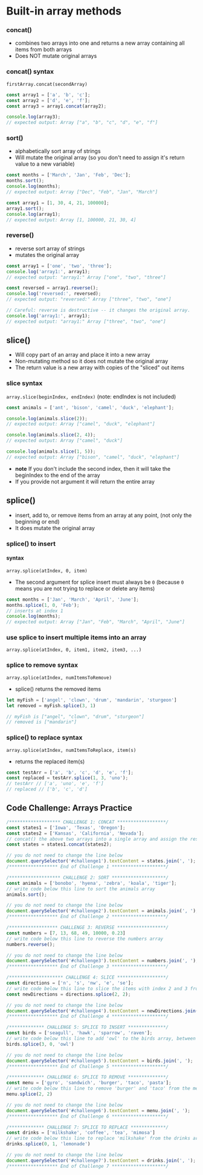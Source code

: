 # Built-in array methods
### concat()
* combines two arrays into one and returns a new array containing all items from both arrays
* Does NOT mutate original arrays

### concat() syntax
`firstArray.concat(secondArray)`

```javascript
const array1 = ['a', 'b', 'c'];
const array2 = ['d', 'e', 'f'];
const array3 = array1.concat(array2);

console.log(array3);
// expected output: Array ["a", "b", "c", "d", "e", "f"]
```

### sort()
* alphabetically sort array of strings
* Will mutate the original array (so you don't need to assign it's return value to a new variable)

```javascript
const months = ['March', 'Jan', 'Feb', 'Dec'];
months.sort();
console.log(months);
// expected output: Array ["Dec", "Feb", "Jan", "March"]

const array1 = [1, 30, 4, 21, 100000];
array1.sort();
console.log(array1);
// expected output: Array [1, 100000, 21, 30, 4]
```

### reverse()
* reverse sort array of strings
* mutates the original array

```javascript
const array1 = ['one', 'two', 'three'];
console.log('array1:', array1);
// expected output: "array1:" Array ["one", "two", "three"]

const reversed = array1.reverse();
console.log('reversed:', reversed);
// expected output: "reversed:" Array ["three", "two", "one"]

// Careful: reverse is destructive -- it changes the original array.
console.log('array1:', array1);
// expected output: "array1:" Array ["three", "two", "one"]
```

## slice()
* Will copy part of an array and place it into a new array
* Non-mutating method so it does not mutate the original array
* The return value is a new array with copies of the "sliced" out items

### slice syntax
`array.slice(beginIndex, endIndex)` (note: endIndex is not included)

```javascript
const animals = ['ant', 'bison', 'camel', 'duck', 'elephant'];

console.log(animals.slice(2));
// expected output: Array ["camel", "duck", "elephant"]

console.log(animals.slice(2, 4));
// expected output: Array ["camel", "duck"]

console.log(animals.slice(1, 5));
// expected output: Array ["bison", "camel", "duck", "elephant"]
```

* **note** If you don't include the second index, then it will take the beginIndex to the end of the array
* If you provide not argument it will return the entire array

## splice()
* insert, add to, or remove  items from an array at any point, (not only the beginning or end)
* It does mutate the original array

### splice() to insert
#### syntax
`array.splice(atIndex, 0, item)`

* The second argument for splice insert must always be `0` (because `0` means you are not trying to replace or delete any items)

```javascript
const months = ['Jan', 'March', 'April', 'June'];
months.splice(1, 0, 'Feb');
// inserts at index 1
console.log(months);
// expected output: Array ["Jan", "Feb", "March", "April", "June"]
```

### use splice to insert multiple items into an array
`array.splice(atIndex, 0, item1, item2, item3, ...)`

### splice to remove syntax
`array.splice(atIndex, numItemsToRemove)`

* splice() returns the removed items

```javascript
let myFish = ['angel', 'clown', 'drum', 'mandarin', 'sturgeon']
let removed = myFish.splice(3, 1)

// myFish is ["angel", "clown", "drum", "sturgeon"]
// removed is ["mandarin"]
```

### splice() to replace syntax
`array.splice(atIndex, numItemsToReplace, item(s)`

* returns the replaced item(s)

```javascript
const testArr = ['a', 'b', 'c', 'd', 'e', 'f'];
const replaced = testArr.splice(1, 3, 'uno');
// testArr // ['a', 'uno', 'e', 'f']
// replaced // ['b', 'c', 'd']
```

## Code Challenge: Arrays Practice
```javascript
/******************* CHALLENGE 1: CONCAT ******************/
const states1 = ['Iowa', 'Texas', 'Oregon']; 
const states2 = ['Kansas', 'California', 'Nevada'];
// concat() the above two arrays into a single array and assign the result to the states array below (delete the empty array currently there)
const states = states1.concat(states2);

// you do not need to change the line below
document.querySelector('#challenge1').textContent = states.join(', ');
/****************** End of Challenge 1 ********************/

/******************* CHALLENGE 2: SORT ********************/
const animals = ['bonobo', 'hyena', 'zebra', 'koala', 'tiger'];
// write code below this line to sort the animals array
animals.sort();

// you do not need to change the line below
document.querySelector('#challenge2').textContent = animals.join(', ');
/****************** End of Challenge 2 ********************/

/****************** CHALLENGE 3: REVERSE ******************/
const numbers = [7, 13, 68, 49, 10000, 0.23]
// write code below this line to reverse the numbers array
numbers.reverse();

// you do not need to change the line below
document.querySelector('#challenge3').textContent = numbers.join(', ');
/****************** End of Challenge 3 ********************/

/******************** CHALLENGE 4: SLICE ******************/
const directions = ['n', 's', 'nw', 'e', 'se'];
// write code below this line to slice the items with index 2 and 3 from the directions array, and assign the resulting array to the variable newDirections (delete the empty array currently there)
const newDirections = directions.splice(2, 2);

// you do not need to change the line below
document.querySelector('#challenge4').textContent = newDirections.join(', ');
/****************** End of Challenge 4 ********************/

/************* CHALLENGE 5: SPLICE TO INSERT **************/
const birds = ['seagull', 'hawk', 'sparrow', 'raven'];
// write code below this line to add 'owl' to the birds array, between 'sparrow' and 'raven', using splice
birds.splice(3, 0, 'owl')

// you do not need to change the line below
document.querySelector('#challenge5').textContent = birds.join(', ');
/****************** End of Challenge 5 ********************/

/************* CHALLENGE 6: SPLICE TO REMOVE **************/
const menu = ['gyro', 'sandwich', 'burger', 'taco', 'pasta'];
// write code below this line to remove 'burger' and 'taco' from the menu array, using splice once
menu.splice(2, 2)

// you do not need to change the line below
document.querySelector('#challenge6').textContent = menu.join(', ');
/****************** End of Challenge 6 ********************/

/************* CHALLENGE 7: SPLICE TO REPLACE *************/
const drinks = ['milkshake', 'coffee', 'tea', 'mimosa']
// write code below this line to replace 'milkshake' from the drinks array and replace it with 'lemonade', using splice once.
drinks.splice(0, 1, 'lemonade')

// you do not need to change the line below
document.querySelector('#challenge7').textContent = drinks.join(', ');
/****************** End of Challenge 7 ********************/
```


